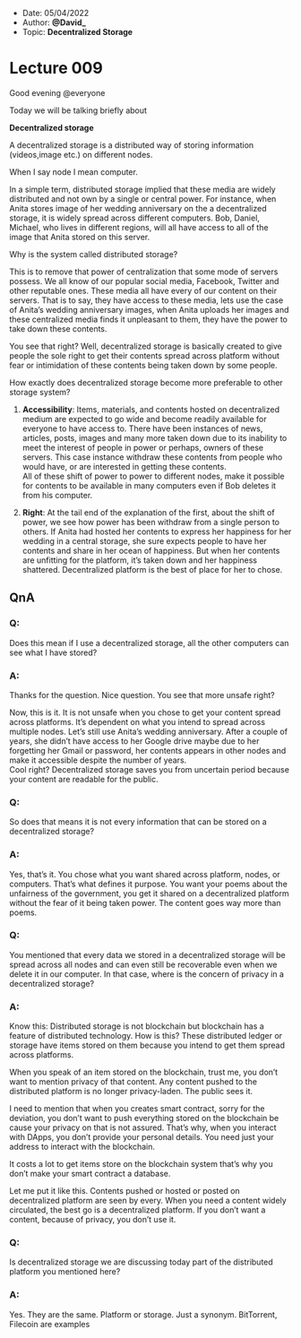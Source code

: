 - Date: 05/04/2022
- Author: **@David_**
- Topic: **Decentralized Storage**

# Lecture 009

Good evening @everyone

Today we will be talking briefly about 

**Decentralized  storage**

A decentralized storage is a distributed way of storing information (videos,image etc.) 
on different nodes.

When I say node I mean computer.

In a simple term, distributed storage implied that these media are widely distributed and not own by a single or central power. 
For instance, when Anita stores image of her wedding anniversary on the a decentralized storage, it is widely spread across different computers. 
Bob, Daniel, Michael, who lives in different regions, will all have access to all of the image that Anita stored on this server.

Why is the system called distributed storage? 

This is to remove that power of centralization that some mode of servers possess. We all know of our popular social media, Facebook, Twitter and other reputable ones. 
These media all have every of our content on their servers. That is to say, they have access to these media, lets use the case of Anita’s wedding anniversary images, 
when Anita uploads her images and these centralized media finds it unpleasant to them, they have the power to take down these contents.

You see that right? 
Well, decentralized storage is basically created to give people the sole right to get their contents spread across platform without fear or intimidation of these contents being taken down by some people.

How exactly does decentralized storage become more preferable to other storage system?

1. **Accessibility**: Items, materials, and contents hosted on decentralized medium are expected to go wide and become readily available for everyone to have access to. 
   There have been instances of news, articles,  posts, images and many more taken down due to its inability to meet the interest of people in power or perhaps, 
   owners of these servers. This case instance withdraw these contents from people who would have, or are interested in getting these contents.  
   All of these shift of power to power to different nodes, make it possible for contents to be available in many computers even if Bob deletes it from his computer.
   
 2. **Right**: At the tail end of the explanation of the first, about the shift of power, we see how power has been withdraw from a single person to others. 
    If Anita had hosted her contents to express her happiness for her wedding in a central storage, she sure expects people to have her contents and share in her ocean of happiness. 
    But when her contents are unfitting for the platform,  it’s taken down and her happiness shattered. Decentralized platform is the best of place for her to chose.
    
## QnA

### Q: 
Does this mean if I use a decentralized storage, all the other computers can see what I have stored?

### A: 
Thanks for the question. Nice question. You see that more unsafe right?

Now, this is it. 
It is not unsafe when you chose to get your content spread across platforms. 
It’s dependent on what you intend to spread across multiple nodes. Let’s still use Anita’s wedding anniversary.
After a couple of years, she didn’t have access to her Google drive maybe due to her forgetting her Gmail or password, her contents appears in other nodes and make it accessible despite the number of years. \
Cool right? Decentralized storage saves you from uncertain period because your content are readable for the public.

### Q: 
So does that means it is not every information that can be stored on a decentralized storage? 

### A: 
Yes, that’s it. You chose what you want shared across platform, nodes, or computers. That’s what defines it purpose. 
You want your poems about the unfairness of the government, you get it shared on a decentralized platform without the fear of it being taken power. 
The content goes way more than poems.

### Q: 
You mentioned that every data we stored in a decentralized storage will be spread across all nodes and can even still be recoverable even when we delete it in our computer. 
In that case, where is the concern of privacy in a decentralized storage?

### A: 
Know this: Distributed storage is not blockchain but blockchain has a feature of distributed technology. 
How is this? These distributed ledger or storage have items stored on them because you intend to get them spread across platforms.

When you speak of an item stored on the blockchain, trust me, you don’t want to mention privacy of that content. 
Any content pushed to the distributed platform is no longer privacy-laden. The public sees it.

I need to mention that when you creates smart contract, sorry for the deviation, you don’t want to push everything stored on the blockchain be cause your privacy on that is not assured. 
That’s why, when you interact with DApps, you don’t provide your personal details. You need just your address to interact with the blockchain.

It costs a lot to get items store on the blockchain system that’s why you don’t make your smart contract a database.

Let me put it like this. Contents pushed or hosted or posted on decentralized platform are seen by every. When you need a content widely circulated, 
the best go is a decentralized platform. If you don’t want a content, because of privacy, you don’t use it.

### Q: 
Is decentralized storage we are discussing today part of the distributed platform you mentioned here?

### A: 
Yes. They are the same. Platform or storage. Just a synonym. BitTorrent, Filecoin are examples
